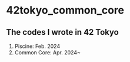 # 42tokyo_common_core

## The codes I wrote in 42 Tokyo

1. Piscine: Feb. 2024
2. Common Core: Apr. 2024~
